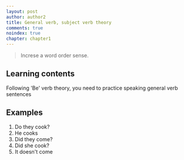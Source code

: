 ```yaml
---
layout: post
author: author2
title: General verb, subject verb theory
comments: true
noindex: true
chapter: chapter1
---
```

>Increse a word order sense.

## Learning contents
Following 'Be' verb theory, you need to practice speaking general verb sentences

## Examples
1. Do they cook?
2. He cooks
3. Did they come?
4. Did she cook?
5. It doesn't come
